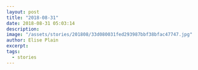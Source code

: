 ```yaml
---
layout: post
title: "2018-08-31"
date: 2018-08-31 05:03:14
description: 
image: "/assets/stories/201808/33d080031fed293987bbf38bfac47747.jpg"
author: Elise Plain
excerpt: 
tags: 
  - stories
---
```



<p></p>
